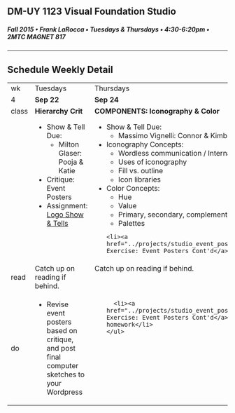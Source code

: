 ## DM-UY 1123 Visual Foundation Studio
##### Fall 2015 • Frank LaRocca • Tuesdays & Thursdays • 4:30-6:20pm • 2MTC MAGNET 817 
---
## Schedule Weekly Detail

<table>
<tr>
<td>wk</td>
<td>Tuesdays</td>
<td>Thursdays</td>
</tr>
<tr>
  <td valign="top">4</td>
  <td valign="top" width="48%"><strong>Sep 22</strong></td>
  <td valign="top" width="48%"><strong>Sep 24</strong></td>
</tr>

<!-- class -->
<tr>
<td valign="top">class</td>
<td valign="top">
  <strong>Hierarchy Crit</strong><br>
  <ul>
    <li>Show & Tell Due:
        <ul>
            <li>Milton Glaser: Pooja & Katie</li>
        </ul>
    </li>
    <li>Critique: Event Posters</li>
    <li>Assignment: <a href="../projects/logo_show_and_tells.md">Logo Show & Tells</a></li>
  </ul>
</td>
<td valign="top">
  <strong>COMPONENTS: Iconography & Color</strong><br>
  <ul>
    <li>Show & Tell Due:
        <ul>
            <li>Massimo Vignelli: Connor & Kimberly</li>
        </ul>
    </li>
    <li>Iconography Concepts:
      <ul>
        <li>Wordless communication / Internationalization</li>
        <li>Uses of iconography</li>
        <li>Fill vs. outline</li>
        <li>Icon libraries</li>
      </ul>
    </li>
    <li>Color Concepts:
      <ul>
        <li>Hue</li>
        <li>Value</li>
        <li>Primary, secondary, complementary</li>
        <li>Palettes</li>
      </ul>
    </li>
    
    <li><a href="../projects/studio_event_posters2.md">Studio Exercise: Event Posters Cont'd</a></li>
  </ul>

</td>
</tr>

<!-- reading -->
<tr>
  <td>read</td>
  <td valign="top">Catch up on reading if behind.
  
  </td>
  <td valign="top">Catch up on reading if behind.</td>
</tr>

<!-- do -->
<tr>
  <td>do</td>
  <td valign="top">
    <ul>
        <li>Revise event posters based on critique, and post final computer sketches to your Wordpress</li>
    </ul>
  
  </td>
  <td valign="top">
    <ul>
   
      <li><a href="../projects/studio_event_posters2.md">Studio Exercise: Event Posters Cont'd</a> as homework</li>
    </ul>
  </td>
</tr>
</table>








